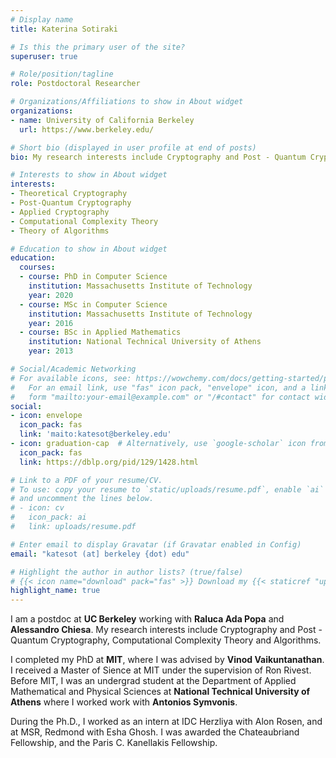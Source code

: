 ```yaml
---
# Display name
title: Katerina Sotiraki

# Is this the primary user of the site?
superuser: true

# Role/position/tagline
role: Postdoctoral Researcher

# Organizations/Affiliations to show in About widget
organizations:
- name: University of California Berkeley
  url: https://www.berkeley.edu/

# Short bio (displayed in user profile at end of posts)
bio: My research interests include Cryptography and Post - Quantum Cryptography, Computational Complexity Theory and Algorithms. 

# Interests to show in About widget
interests:
- Theoretical Cryptography
- Post-Quantum Cryptography
- Applied Cryptography
- Computational Complexity Theory
- Theory of Algorithms

# Education to show in About widget
education:
  courses:
  - course: PhD in Computer Science
    institution: Massachusetts Institute of Technology 
    year: 2020
  - course: MSc in Computer Science
    institution: Massachusetts Institute of Technology 
    year: 2016
  - course: BSc in Applied Mathematics
    institution: National Technical University of Athens
    year: 2013

# Social/Academic Networking
# For available icons, see: https://wowchemy.com/docs/getting-started/page-builder/#icons
#   For an email link, use "fas" icon pack, "envelope" icon, and a link in the
#   form "mailto:your-email@example.com" or "/#contact" for contact widget.
social:
- icon: envelope
  icon_pack: fas
  link: 'maito:katesot@berkeley.edu'
- icon: graduation-cap  # Alternatively, use `google-scholar` icon from `ai` icon pack
  icon_pack: fas
  link: https://dblp.org/pid/129/1428.html

# Link to a PDF of your resume/CV.
# To use: copy your resume to `static/uploads/resume.pdf`, enable `ai` icons in `params.toml`, 
# and uncomment the lines below.
# - icon: cv
#   icon_pack: ai
#   link: uploads/resume.pdf

# Enter email to display Gravatar (if Gravatar enabled in Config)
email: "katesot (at] berkeley {dot) edu"

# Highlight the author in author lists? (true/false)
# {{< icon name="download" pack="fas" >}} Download my {{< staticref "uploads/demo_resume.pdf" "newtab" >}}resumé{{< /staticref >}}.
highlight_name: true
---
```


I am a postdoc at **UC Berkeley** working with **Raluca Ada Popa** and **Alessandro Chiesa**. My research interests include Cryptography and Post - Quantum Cryptography, Computational Complexity Theory and Algorithms.

I completed my PhD at **MIT**, where I was advised by **Vinod Vaikuntanathan**. I received a Master of Sience at MIT under the supervision of Ron Rivest. Before MIT, I was an undergrad student at the Department of Applied Mathematical and Physical Sciences at **National Technical University of Athens** where I worked work with **Antonios Symvonis**.

During the Ph.D., I worked as an intern at IDC Herzliya with Alon Rosen, and at MSR, Redmond with Esha Ghosh. I was awarded the Chateaubriand Fellowship, and the Paris C. Kanellakis Fellowship. 

